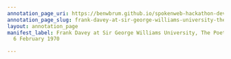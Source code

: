 ```yaml
---
annotation_page_uri: https://benwbrum.github.io/spokenweb-hackathon-development-noterms/annotations/frank-davey-at-sir-george-williams-university-the-poetry-series-6-february-1970-canvas-1-frank-davey.json
annotation_page_slug: frank-davey-at-sir-george-williams-university-the-poetry-series-6-february-1970-canvas-1-frank-davey
layout: annotation_page
manifest_label: Frank Davey at Sir George Williams University, The Poetry Series,
  6 February 1970

---
```

